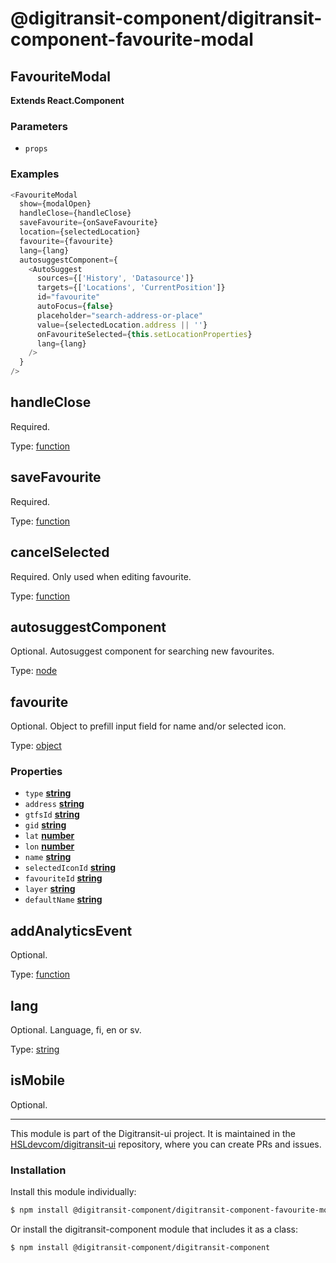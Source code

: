 # @digitransit-component/digitransit-component-favourite-modal

<!-- Generated by documentation.js. Update this documentation by updating the source code. -->

## FavouriteModal

**Extends React.Component**

### Parameters

-   `props`  

### Examples

```javascript
<FavouriteModal
  show={modalOpen}
  handleClose={handleClose}
  saveFavourite={onSaveFavourite}
  location={selectedLocation}
  favourite={favourite}
  lang={lang}
  autosuggestComponent={
    <AutoSuggest
      sources={['History', 'Datasource']}
      targets={['Locations', 'CurrentPosition']}
      id="favourite"
      autoFocus={false}
      placeholder="search-address-or-place"
      value={selectedLocation.address || ''}
      onFavouriteSelected={this.setLocationProperties}
      lang={lang}
    />
  }
/>
```

## handleClose

Required.

Type: [function][1]

## saveFavourite

Required.

Type: [function][1]

## cancelSelected

Required. Only used when editing favourite.

Type: [function][1]

## autosuggestComponent

Optional.
Autosuggest component for searching new favourites.

Type: [node][2]

## favourite

Optional.
Object to prefill input field for name and/or selected icon.

Type: [object][3]

### Properties

-   `type` **[string][4]** 
-   `address` **[string][4]** 
-   `gtfsId` **[string][4]** 
-   `gid` **[string][4]** 
-   `lat` **[number][5]** 
-   `lon` **[number][5]** 
-   `name` **[string][4]** 
-   `selectedIconId` **[string][4]** 
-   `favouriteId` **[string][4]** 
-   `layer` **[string][4]** 
-   `defaultName` **[string][4]** 

## addAnalyticsEvent

Optional.

Type: [function][1]

## lang

Optional. Language, fi, en or sv.

Type: [string][4]

## isMobile

Optional.

[1]: https://developer.mozilla.org/docs/Web/JavaScript/Reference/Statements/function

[2]: https://developer.mozilla.org/docs/Web/API/Node/nextSibling

[3]: https://developer.mozilla.org/docs/Web/JavaScript/Reference/Global_Objects/Object

[4]: https://developer.mozilla.org/docs/Web/JavaScript/Reference/Global_Objects/String

[5]: https://developer.mozilla.org/docs/Web/JavaScript/Reference/Global_Objects/Number

<!-- This file is automatically generated. Please don't edit it directly:
if you find an error, edit the source file (likely index.js), and re-run
./scripts/generate-readmes in the digitransit-component project. -->

---

This module is part of the Digitransit-ui project. It is maintained in the
[HSLdevcom/digitransit-ui](https://github.com/HSLdevcom/digitransit-ui) repository, where you can create
PRs and issues.

### Installation

Install this module individually:

```sh
$ npm install @digitransit-component/digitransit-component-favourite-modal
```

Or install the digitransit-component module that includes it as a class:

```sh
$ npm install @digitransit-component/digitransit-component
```
